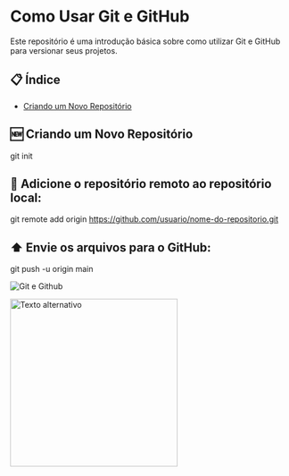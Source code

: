 # Como Usar Git e GitHub

Este repositório é uma introdução básica sobre como utilizar Git e GitHub para versionar seus projetos.

## 📋 Índice

- [Criando um Novo Repositório](#criando-um-novo-repositório)

## 🆕 Criando um Novo Repositório

git init


## 🔄 Adicione o repositório remoto ao repositório local:

git remote add origin https://github.com/usuario/nome-do-repositorio.git

## ⬆️ Envie os arquivos para o GitHub:

git push -u origin main


![Git e Github](https://inklysaraujo.com.br/wp-content/uploads/2022/10/git-vs-github.png)

<img src="https://inklysaraujo.com.br/wp-content/uploads/2022/10/git-vs-github.png" alt="Texto alternativo" width="300"/>
